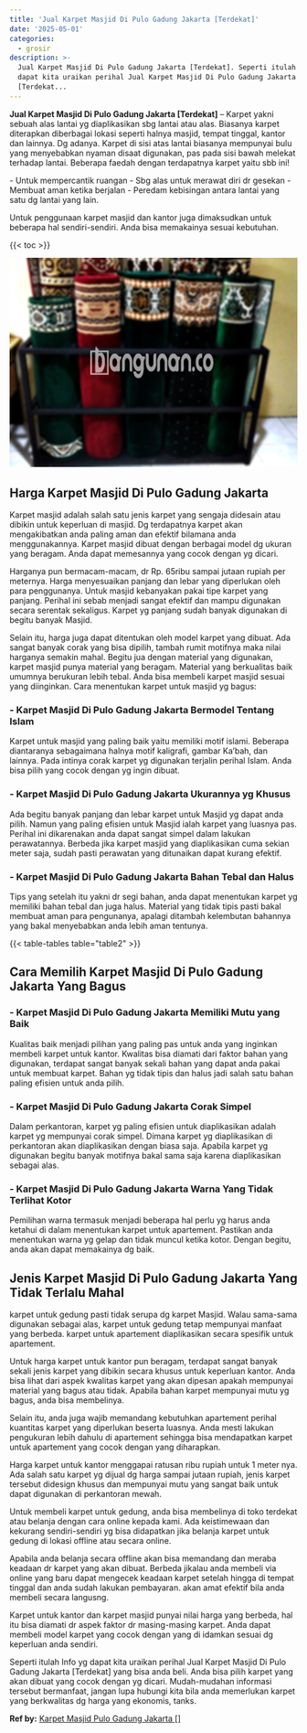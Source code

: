 ```yaml
---
title: 'Jual Karpet Masjid Di Pulo Gadung Jakarta [Terdekat]'
date: '2025-05-01'
categories:
  - grosir
description: >-
  Jual Karpet Masjid Di Pulo Gadung Jakarta [Terdekat]. Seperti itulah Info yg
  dapat kita uraikan perihal Jual Karpet Masjid Di Pulo Gadung Jakarta
  [Terdekat...
---
```


**Jual Karpet Masjid Di Pulo Gadung Jakarta \[Terdekat\]** – Karpet yakni sebuah alas lantai yg diaplikasikan sbg lantai atau alas. Biasanya karpet diterapkan diberbagai lokasi seperti halnya masjid, tempat tinggal, kantor dan lainnya. Dg adanya. Karpet di sisi atas lantai biasanya mempunyai bulu yang menyebabkan nyaman disaat digunakan, pas pada sisi bawah melekat terhadap lantai. Beberapa faedah dengan terdapatnya karpet yaitu sbb ini!

\- Untuk mempercantik ruangan - Sbg alas untuk merawat diri dr gesekan - Membuat aman ketika berjalan - Peredam kebisingan antara lantai yang satu dg lantai yang lain.

Untuk penggunaan karpet masjid dan kantor juga dimaksudkan untuk beberapa hal sendiri-sendiri. Anda bisa memakainya sesuai kebutuhan.

{{< toc >}}

![Jual Karpet Masjid Di Pulo Gadung Jakarta [Terdekat]](/images/grosir-karpet-murah-38.png)

## Harga Karpet Masjid Di Pulo Gadung Jakarta

Karpet masjid adalah salah satu jenis karpet yang sengaja didesain atau dibikin untuk keperluan di masjid. Dg terdapatnya karpet akan mengakibatkan anda paling aman dan efektif bilamana anda menggunakannya. Karpet masjid dibuat dengan berbagai model dg ukuran yang beragam. Anda dapat memesannya yang cocok dengan yg dicari.

Harganya pun bermacam-macam, dr Rp. 65ribu sampai jutaan rupiah per meternya. Harga menyesuaikan panjang dan lebar yang diperlukan oleh para penggunanya. Untuk masjid kebanyakan pakai tipe karpet yang panjang. Perihal ini sebab menjadi sangat efektif dan mampu digunakan secara serentak sekaligus. Karpet yg panjang sudah banyak digunakan di begitu banyak Masjid.

Selain itu, harga juga dapat ditentukan oleh model karpet yang dibuat. Ada sangat banyak corak yang bisa dipilih, tambah rumit motifnya maka nilai harganya semakin mahal. Begitu jua dengan material yang digunakan, karpet masjid punya material yang beragam. Material yang berkualitas baik umumnya berukuran lebih tebal. Anda bisa membeli karpet masjid sesuai yang diinginkan. Cara menentukan karpet untuk masjid yg bagus:

### \- Karpet Masjid Di Pulo Gadung Jakarta Bermodel Tentang Islam

Karpet untuk masjid yang paling baik yaitu memiliki motif islami. Beberapa diantaranya sebagaimana halnya motif kaligrafi, gambar Ka’bah, dan lainnya. Pada intinya corak karpet yg digunakan terjalin perihal Islam. Anda bisa pilih yang cocok dengan yg ingin dibuat.

### \- Karpet Masjid Di Pulo Gadung Jakarta Ukurannya yg Khusus

Ada begitu banyak panjang dan lebar karpet untuk Masjid yg dapat anda pilih. Namun yang paling efisien untuk Masjid ialah karpet yang luasnya pas. Perihal ini dikarenakan anda dapat sangat simpel dalam lakukan perawatannya. Berbeda jika karpet masjid yang diaplikasikan cuma sekian meter saja, sudah pasti perawatan yang ditunaikan dapat kurang efektif.

### \- Karpet Masjid Di Pulo Gadung Jakarta Bahan Tebal dan Halus

Tips yang setelah itu yakni dr segi bahan, anda dapat menentukan karpet yg memiliki bahan tebal dan juga halus. Material yang tidak tipis pasti bakal membuat aman para pengunanya, apalagi ditambah kelembutan bahannya yang bakal menyebabkan anda lebih aman tentunya.

{{< table-tables table="table2" >}}

## Cara Memilih Karpet Masjid Di Pulo Gadung Jakarta Yang Bagus

### \- Karpet Masjid Di Pulo Gadung Jakarta Memiliki Mutu yang Baik

Kualitas baik menjadi pilihan yang paling pas untuk anda yang inginkan membeli karpet untuk kantor. Kwalitas bisa diamati dari faktor bahan yang digunakan, terdapat sangat banyak sekali bahan yang dapat anda pakai untuk membuat karpet. Bahan yg tidak tipis dan halus jadi salah satu bahan paling efisien untuk anda pilih.

### \- Karpet Masjid Di Pulo Gadung Jakarta Corak Simpel

Dalam perkantoran, karpet yg paling efisien untuk diaplikasikan adalah karpet yg mempunyai corak simpel. Dimana karpet yg diaplikasikan di perkantoran akan diaplikasikan dengan biasa saja. Apabila karpet yg digunakan begitu banyak motifnya bakal sama saja karena diaplikasikan sebagai alas.

### \- Karpet Masjid Di Pulo Gadung Jakarta Warna Yang Tidak Terlihat Kotor

Pemilihan warna termasuk menjadi beberapa hal perlu yg harus anda ketahui di dalam menentukan karpet untuk apartement. Pastikan anda menentukan warna yg gelap dan tidak muncul ketika kotor. Dengan begitu, anda akan dapat memakainya dg baik.

## Jenis Karpet Masjid Di Pulo Gadung Jakarta Yang Tidak Terlalu Mahal

karpet untuk gedung pasti tidak serupa dg karpet Masjid. Walau sama-sama digunakan sebagai alas, karpet untuk gedung tetap mempunyai manfaat yang berbeda. karpet untuk apartement diaplikasikan secara spesifik untuk apartement.

Untuk harga karpet untuk kantor pun beragam, terdapat sangat banyak sekali jenis karpet yang dibikin secara khusus untuk keperluan kantor. Anda bisa lihat dari aspek kwalitas karpet yang akan dipesan apakah mempunyai material yang bagus atau tidak. Apabila bahan karpet mempunyai mutu yg bagus, anda bisa membelinya.

Selain itu, anda juga wajib memandang kebutuhkan apartement perihal kuantitas karpet yang diperlukan beserta luasnya. Anda mesti lakukan pengukuran lebih dahulu di apartement sehingga bisa mendapatkan karpet untuk apartement yang cocok dengan yang diharapkan.

Harga karpet untuk kantor menggapai ratusan ribu rupiah untuk 1 meter nya. Ada salah satu karpet yg dijual dg harga sampai jutaan rupiah, jenis karpet tersebut didesign khusus dan mempunyai mutu yang sangat baik untuk dapat digunakan di perkantoran mewah.

Untuk membeli karpet untuk gedung, anda bisa membelinya di toko terdekat atau belanja dengan cara online kepada kami. Ada keistimewaan dan kekurang sendiri-sendiri yg bisa didapatkan jika belanja karpet untuk gedung di lokasi offline atau secara online.

Apabila anda belanja secara offline akan bisa memandang dan meraba keadaan dr karpet yang akan dibuat. Berbeda jikalau anda membeli via online yang baru dapat mengecek keadaan karpet setelah hingga di tempat tinggal dan anda sudah lakukan pembayaran. akan amat efektif bila anda membeli secara langusng.

Karpet untuk kantor dan karpet masjid punyai nilai harga yang berbeda, hal itu bisa diamati dr aspek faktor dr masing-masing karpet. Anda dapat membeli model karpet yang cocok dengan yang di idamkan sesuai dg keperluan anda sendiri.

Seperti itulah Info yg dapat kita uraikan perihal Jual Karpet Masjid Di Pulo Gadung Jakarta \[Terdekat\] yang bisa anda beli. Anda bisa pilih karpet yang akan dibuat yang cocok dengan yg dicari. Mudah-mudahan informasi tersebut bermanfaat, jangan lupa hubungi kita bila anda memerlukan karpet yang berkwalitas dg harga yang ekonomis, tanks.

**Ref by:**  [Karpet Masjid Pulo Gadung Jakarta []](https://id.wikipedia.org/wiki/Karpet)

